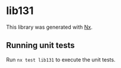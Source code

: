 # lib131

This library was generated with [Nx](https://nx.dev).

## Running unit tests

Run `nx test lib131` to execute the unit tests.
